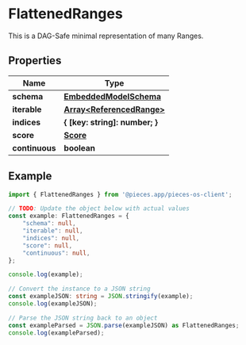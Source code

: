 
# FlattenedRanges

This is a DAG-Safe minimal representation of many Ranges.

## Properties

Name | Type
------------ | -------------
**schema** | [**EmbeddedModelSchema**](EmbeddedModelSchema)
**iterable** | [**Array&lt;ReferencedRange&gt;**](ReferencedRange)
**indices** | **\{ [key: string]: number; \}**
**score** | [**Score**](Score)
**continuous** | **boolean**

## Example

```typescript
import { FlattenedRanges } from '@pieces.app/pieces-os-client';

// TODO: Update the object below with actual values
const example: FlattenedRanges = {
    "schema": null,
    "iterable": null,
    "indices": null,
    "score": null,
    "continuous": null,
};

console.log(example);

// Convert the instance to a JSON string
const exampleJSON: string = JSON.stringify(example);
console.log(exampleJSON);

// Parse the JSON string back to an object
const exampleParsed = JSON.parse(exampleJSON) as FlattenedRanges;
console.log(exampleParsed);
```


